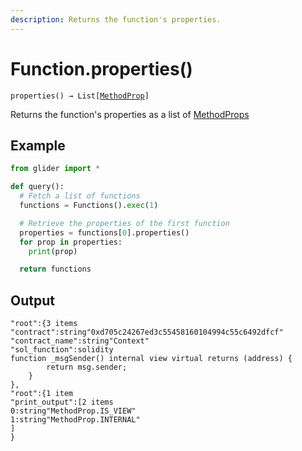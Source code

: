 ```yaml
---
description: Returns the function's properties.
---
```


# Function.properties()

`properties() → List[`[`MethodProp`](../../callables/methodprop/)`]`

Returns the function's properties as a list of [MethodProps](../../callables/methodprop/)

## Example

```python
from glider import *

def query():
  # Fetch a list of functions
  functions = Functions().exec(1)

  # Retrieve the properties of the first function
  properties = functions[0].properties()
  for prop in properties:
    print(prop)

  return functions
```

## Output

```solidity
"root":{3 items
"contract":string"0xd705c24267ed3c55458160104994c55c6492dfcf"
"contract_name":string"Context"
"sol_function":solidity
function _msgSender() internal view virtual returns (address) {
        return msg.sender;
    }
},
"root":{1 item
"print_output":[2 items
0:string"MethodProp.IS_VIEW"
1:string"MethodProp.INTERNAL"
]
}
```
